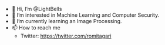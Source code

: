 - 👋 Hi, I’m @LightBells
- 👀 I’m interested in Machine Learning and Computer Security.
- 🌱 I’m currently learning an Image Processing.
- 📫 How to reach me 
  - Twitter: https://twitter.com/romitagari

<!---
LightBells/LightBells is a ✨ special ✨ repository because its `README.md` (this file) appears on your GitHub profile.
You can click the Preview link to take a look at your changes.
--->
